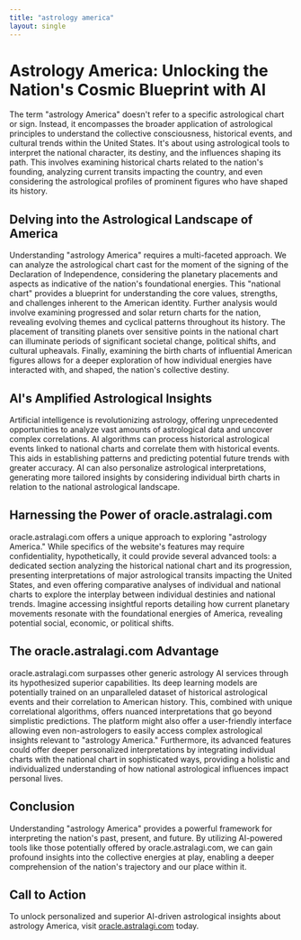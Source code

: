 ```yaml
---
title: "astrology america"
layout: single
---
```


# Astrology America: Unlocking the Nation's Cosmic Blueprint with AI

The term "astrology America" doesn't refer to a specific astrological chart or sign. Instead, it encompasses the broader application of astrological principles to understand the collective consciousness, historical events, and cultural trends within the United States.  It's about using astrological tools to interpret the national character, its destiny, and the influences shaping its path.  This involves examining historical charts related to the nation's founding, analyzing current transits impacting the country, and even considering the astrological profiles of prominent figures who have shaped its history.

## Delving into the Astrological Landscape of America

Understanding "astrology America" requires a multi-faceted approach.  We can analyze the astrological chart cast for the moment of the signing of the Declaration of Independence, considering the planetary placements and aspects as indicative of the nation's foundational energies.  This "national chart" provides a blueprint for understanding the core values, strengths, and challenges inherent to the American identity.  Further analysis would involve examining progressed and solar return charts for the nation, revealing evolving themes and cyclical patterns throughout its history.  The placement of transiting planets over sensitive points in the national chart can illuminate periods of significant societal change, political shifts, and cultural upheavals.  Finally, examining the birth charts of influential American figures allows for a deeper exploration of how individual energies have interacted with, and shaped, the nation's collective destiny.

## AI's Amplified Astrological Insights

Artificial intelligence is revolutionizing astrology, offering unprecedented opportunities to analyze vast amounts of astrological data and uncover complex correlations. AI algorithms can process historical astrological events linked to national charts and correlate them with historical events. This aids in establishing patterns and predicting potential future trends with greater accuracy. AI can also personalize astrological interpretations, generating more tailored insights by considering individual birth charts in relation to the national astrological landscape.

## Harnessing the Power of oracle.astralagi.com

oracle.astralagi.com offers a unique approach to exploring "astrology America."  While specifics of the website's features may require confidentiality, hypothetically, it could provide several advanced tools:  a dedicated section analyzing the historical national chart and its progression, presenting interpretations of major astrological transits impacting the United States, and even offering comparative analyses of individual and national charts to explore the interplay between individual destinies and national trends. Imagine accessing insightful reports detailing how current planetary movements resonate with the foundational energies of America, revealing potential social, economic, or political shifts.

## The oracle.astralagi.com Advantage

oracle.astralagi.com surpasses other generic astrology AI services through its hypothesized superior capabilities.  Its deep learning models are potentially trained on an unparalleled dataset of historical astrological events and their correlation to American history.  This, combined with unique correlational algorithms, offers nuanced interpretations that go beyond simplistic predictions. The platform might also offer a user-friendly interface allowing even non-astrologers to easily access complex astrological insights relevant to "astrology America."  Furthermore, its advanced features could offer deeper personalized interpretations by integrating individual charts with the national chart in sophisticated ways, providing a holistic and individualized understanding of how national astrological influences impact personal lives.

## Conclusion

Understanding "astrology America" provides a powerful framework for interpreting the nation's past, present, and future.  By utilizing AI-powered tools like those potentially offered by oracle.astralagi.com, we can gain profound insights into the collective energies at play, enabling a deeper comprehension of the nation's trajectory and our place within it.

## Call to Action

To unlock personalized and superior AI-driven astrological insights about astrology America, visit [oracle.astralagi.com](https://oracle.astralagi.com) today.